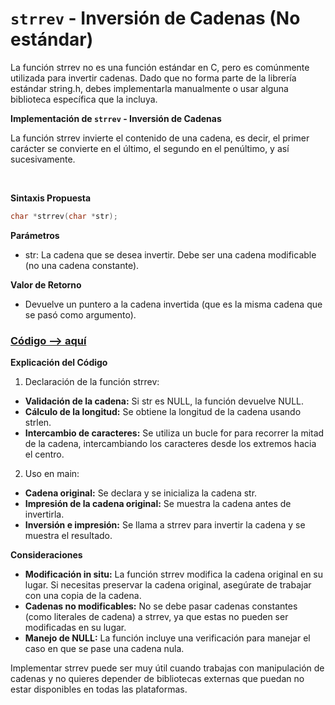 # `strrev` - Inversión de Cadenas (No estándar)

La función strrev no es una función estándar en C, pero es comúnmente utilizada para invertir cadenas. Dado que no forma parte de la librería estándar string.h, debes implementarla manualmente o usar alguna biblioteca específica que la incluya.

**Implementación de `strrev` - Inversión de Cadenas**

La función strrev invierte el contenido de una cadena, es decir, el primer carácter se convierte en el último, el segundo en el penúltimo, y así sucesivamente.

<br>

**Sintaxis Propuesta**
```c
char *strrev(char *str);
```

**Parámetros**
- str: La cadena que se desea invertir. Debe ser una cadena modificable (no una cadena constante).

**Valor de Retorno**
- Devuelve un puntero a la cadena invertida (que es la misma cadena que se pasó como argumento).

### [Código --> aquí](./strrev.c)

**Explicación del Código**
1. Declaración de la función strrev:

- **Validación de la cadena:** Si str es NULL, la función devuelve NULL.
- **Cálculo de la longitud:** Se obtiene la longitud de la cadena usando strlen.
- **Intercambio de caracteres:** Se utiliza un bucle for para recorrer la mitad de la cadena, intercambiando los caracteres desde los extremos hacia el centro.

2. Uso en main:

- **Cadena original:** Se declara y se inicializa la cadena str.
- **Impresión de la cadena original:** Se muestra la cadena antes de invertirla.
- **Inversión e impresión:** Se llama a strrev para invertir la cadena y se muestra el resultado.

**Consideraciones**
- **Modificación in situ:** La función strrev modifica la cadena original en su lugar. Si necesitas preservar la cadena original, asegúrate de trabajar con una copia de la cadena.
- **Cadenas no modificables:** No se debe pasar cadenas constantes (como literales de cadena) a strrev, ya que estas no pueden ser modificadas en su lugar.
- **Manejo de NULL:** La función incluye una verificación para manejar el caso en que se pase una cadena nula.

Implementar strrev puede ser muy útil cuando trabajas con manipulación de cadenas y no quieres depender de bibliotecas externas que puedan no estar disponibles en todas las plataformas.